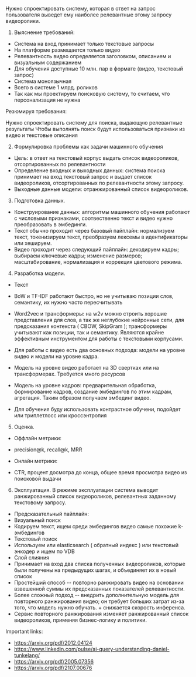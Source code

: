 Нужно спроектировать систему, которая в ответ на запрос пользователя выведет ему
наиболее релевантные этому запросу видеоролики.

1. Выяснение требований:

* Система на вход принимает только текстовые запросы
* На платформе размещается только видео
* Релевантность видео определяется заголовком, описанием и визуальным содержанием
* Для обучения доступные 10 млн. пар в формате ⟨видео, текстовый запрос⟩
* Система моноязычная
* Всего в системе 1 млрд. роликов
* Так как мы проектируем поисковую систему, то считаем, что персонализация не нужна

Резюмируя требования: 

Нужно спроектировать систему для поиска, выдающую релевантные результаты
Чтобы выполнять поиск будут использоваться признаки из видео и текстовые описания

2. Формулировка проблемы как задачи машинного обучения

* Цель: в ответ на текстовый корпус выдать список видеороликов, отсортированных по релевантности
* Определение входных и выходных данных: система поиска принимает на вход текстовый запрос и выдает список видеороликов, отсортированных по релевантности этому запросу.
* Выходные данные модели: отранжированный список видеороликов.

3. Подготовка данных.

* Конструирование данных: алгоритмы машинного обучения работают с числовыми признаками, соотвественно текст и видео нужно преобразовать в эмбединги.
 * Текст обычно проходит через базовый пайплайн: нормализуем текст, токенизируем текст, преобразуем лексемы в идентификаторы или хешируем.
 * Видео проходит через следующий пайплайн: декодируем кадры; выбираем ключевые кадры; изменение размеров; масштабирование, нормализация и коррекция цветового режима.

4. Разработка модели.

* Текст
 * BoW и TF-IDF работают быстро, но не учитываю позиции слов, семантику, их нужно часто пересчитывать
 * Word2vec и трансформеры: на w2v можно строить хорошие представления для слов, а так же неглубокие нейронные сети, для предсказания контекста ( CBOW, SkipGram ); трансформеры учитывают как позиции, так и семантику. Являются крайне эффективным инструментом для работы с текстовыми корпусами.
* Для работы с видео есть два основных подхода: модели на уровне видео и модели на уровне кадра.
 * Модель на уровне видео работает на 3D свертках или на трансформерах. Требуется много ресурсов
 * Модель на уровне кадров: предварительная обработка, формирование кадров, создание эмбедингов по этим кадрам, агрегация. Таким образом получаем эмбединг видео.

* Для обучения буду использовать контрастное обучени, подойдет или триплетлосс или кроссэнтропия

5. Оценка.

* Оффлайн метрики:
 * precision@k, recall@k, MRR

* Онлайн метрики:
 * CTR, процент досмотра до конца, общее время просмотра видео из поисковой выдачи

6. Эксплуатация.
В режиме эксплуатации система выводит ранжированный список видеороликов, релевантных заданному текстовому запросу.
* Предсказательный пайплайн:
 * Визуальный поиск
  * Кодируем текст, ищем среди эмбедингов видео самые похожие k-эмбедингов
 * Текстовый поиск
  * Используем или elasticsearch ( обратный индекс ) или текстовый энкодер и ищем по VDB
 * Слой слияния
  * Принимает на вход два списка полученных видеороликов, которые были получены на предыдущих шагах, и объединяет их в новый список
   * Простейший способ -- повторно ранжировать видео на основании взвешенной суммы их предсказанных показателей релевантности.
   * Более сложный подход -- внедрить дополнительную модель для повторного ранжирования видео; он требует больших затрат из-за того, что модель нужно обучать. + снижается скорость инференса.
 * Сервис повторного ранжирования изменяет ранжированный список видеороликов, применяя бизнес-логику и политики.


Important links:
* https://arxiv.org/pdf/2012.04124
* https://www.linkedin.com/pulse/ai-query-understanding-daniel-tunkelang/
* https://arxiv.org/pdf/2005.07356
* https://arxiv.org/pdf/2107.00676
